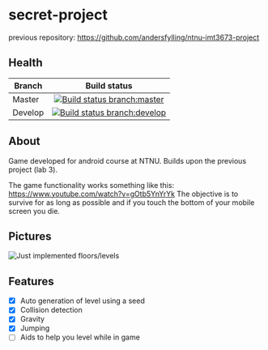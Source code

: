 # secret-project
previous repository: https://github.com/andersfylling/ntnu-imt3673-project

## Health
| Branch       | Build status  |
| ------------ |:-------------:|
| Master       | [![Build status branch:master](https://api.travis-ci.org/andersfylling/secret-project.svg?branch=master)](https://travis-ci.org/andersfylling/secret-project/branches)    |
| Develop      | [![Build status branch:develop](https://api.travis-ci.org/andersfylling/secret-project.svg?branch=develop)](https://travis-ci.org/andersfylling/secret-project/branches)   |


## About
Game developed for android course at NTNU. Builds upon the previous project (lab 3).

The game functionality works something like this: https://www.youtube.com/watch?v=gOtb5YnYrYk
The objective is to survive for as long as possible and if you touch the bottom of your
mobile screen you die.

## Pictures

![Just implemented floors/levels](https://scontent-arn2-1.xx.fbcdn.net/v/t35.0-0/p480x480/30174167_910105972527414_1764145299_o.jpg)


## Features

- [x] Auto generation of level using a seed
- [x] Collision detection
- [x] Gravity
- [x] Jumping
- [ ] Aids to help you level while in game